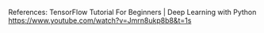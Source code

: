 References:
    TensorFlow Tutorial For Beginners | Deep Learning with Python
    https://www.youtube.com/watch?v=Jmrn8ukp8b8&t=1s
